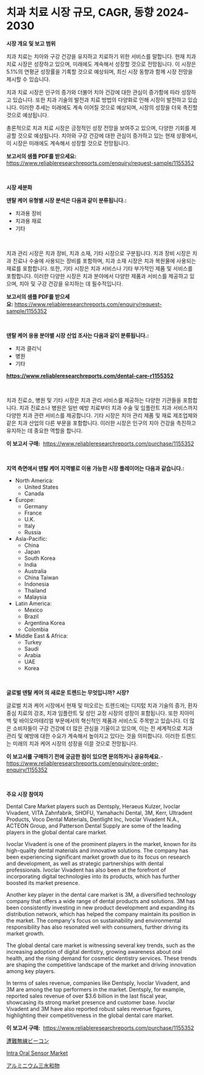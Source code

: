 <p><h1>치과 치료 시장 규모, CAGR, 동향 2024-2030</h1></p><p><strong>시장 개요 및 보고 범위</strong></p>
<p><p>치과 치료는 치아와 구강 건강을 유지하고 치료하기 위한 서비스를 말합니다. 현재 치과 치료 시장은 성장하고 있으며, 미래에도 계속해서 성장할 것으로 전망됩니다. 이 시장은 5.1%의 연평균 성장률을 기록할 것으로 예상되며, 최신 시장 동향과 함께 시장 전망을 제시할 수 있습니다. </p><p>치과 치료 시장은 인구의 증가와 더불어 치아 건강에 대한 관심이 증가함에 따라 성장하고 있습니다. 또한 치과 기술의 발전과 치료 방법의 다양화로 인해 시장이 발전하고 있습니다. 이러한 추세는 미래에도 계속 이어질 것으로 예상되며, 시장의 성장을 더욱 촉진할 것으로 예상됩니다. </p><p>총론적으로 치과 치료 시장은 긍정적인 성장 전망을 보여주고 있으며, 다양한 기회를 제공할 것으로 예상됩니다. 치아와 구강 건강에 대한 관심이 증가하고 있는 현재 상황에서, 이 시장은 미래에도 계속해서 성장할 것으로 전망됩니다.</p></p>
<p><strong>보고서의 샘플 PDF를 받으세요:</strong> <a href="https://www.reliableresearchreports.com/enquiry/request-sample/1155352">https://www.reliableresearchreports.com/enquiry/request-sample/1155352</a></p>
<p>&nbsp;</p>
<p><strong>시장 세분화</strong></p>
<p><strong>덴탈 케어 유형별 시장 분석은 다음과 같이 분류됩니다.:</strong></p>
<p><ul><li>치과용 장비</li><li>치과용 재료</li><li>기타</li></ul></p>
<p>&nbsp;</p>
<p><p>치과 관리 시장은 치과 장비, 치과 소재, 기타 시장으로 구분됩니다. 치과 장비 시장은 치과 진료나 수술에 사용되는 장비를 포함하며, 치과 소재 시장은 치과 복원물에 사용되는 재료를 포함합니다. 또한, 기타 시장은 치과 서비스나 기타 부가적인 제품 및 서비스를 포함합니다. 이러한 다양한 시장은 치과 분야에서 다양한 제품과 서비스를 제공하고 있으며, 치아 및 구강 건강을 유지하는 데 필수적입니다.</p></p>
<p><strong>보고서의 샘플 PDF를 받으세요:</strong>&nbsp;<a href="https://www.reliableresearchreports.com/enquiry/request-sample/1155352">https://www.reliableresearchreports.com/enquiry/request-sample/1155352</a></p>
<p>&nbsp;</p>
<p><strong> 덴탈 케어 응용 분야별 시장 산업 조사는 다음과 같이 분류됩니다.:</strong></p>
<p><ul><li>치과 클리닉</li><li>병원</li><li>기타</li></ul></p>
<p><strong><a href="https://www.reliableresearchreports.com/dental-care-r1155352">https://www.reliableresearchreports.com/dental-care-r1155352</a></strong></p>
<p>&nbsp;</p>
<p><p>치과 진료소, 병원 및 기타 시장은 치과 관리 서비스를 제공하는 다양한 기관들을 포함합니다. 치과 진료소나 병원은 일반 예방 치료부터 치과 수술 및 임플란트 치과 서비스까지 다양한 치과 관련 서비스를 제공합니다. 기타 시장은 치아 관리 제품 및 재료 제조업체와 같은 치과 산업의 다른 부문을 포함합니다. 이러한 시장은 인구의 치아 건강을 촉진하고 유지하는 데 중요한 역할을 합니다.</p></p>
<p><strong>이 보고서 구매:</strong>&nbsp; <a href="https://www.reliableresearchreports.com/purchase/1155352">https://www.reliableresearchreports.com/purchase/1155352</a></p>
<p>&nbsp;</p>
<p><strong>지역 측면에서 덴탈 케어 지역별로 이용 가능한 시장 플레이어는 다음과 같습니다.:</strong></p>
<p><ul>
    <li>
        North America:
        <ul>
            <li>United States</li>
            <li>Canada</li>
        </ul>
    </li>
    <li>
        Europe:
        <ul>
            <li>Germany</li>
            <li>France</li>
            <li>U.K.</li>
            <li>Italy</li>
            <li>Russia</li>
        </ul>
    </li>
    <li>
        Asia-Pacific:
        <ul>
            <li>China</li>
            <li>Japan</li>
            <li>South Korea</li>
            <li>India</li>
            <li>Australia</li>
            <li>China Taiwan</li>
            <li>Indonesia</li>
            <li>Thailand</li>
            <li>Malaysia</li>
        </ul>
    </li>
    <li>
        Latin America:
        <ul>
            <li>Mexico</li>
            <li>Brazil</li>
            <li>Argentina Korea</li>
            <li>Colombia</li>
        </ul>
    </li>
    <li>
        Middle East & Africa:
        <ul>
            <li>Turkey</li>
            <li>Saudi</li>
            <li>Arabia</li>
            <li>UAE</li>
            <li>Korea</li>
        </ul>
    </li>
    </ul></p>
<p>&nbsp;</p>
<p><strong>글로벌 덴탈 케어 의 새로운 트렌드는 무엇입니까? 시장?</strong></p>
<p><p>글로벌 치과 케어 시장에서 현재 및 떠오르는 트렌드에는 디지턼 치과 기술의 증가, 환자 중심 치료의 강조, 치과 임플란트 및 성인 교정 시장의 성장이 포함됩니다. 또한 치아미백 및 바이오마테리얼 부문에서의 혁신적인 제품과 서비스도 주목받고 있습니다. 더 많은 소비자들이 구강 건강에 더 많은 관심을 기울이고 있으며, 이는 전 세계적으로 치과 관리 및 예방에 대한 수요가 계속해서 높아지고 있다는 것을 의미합니다. 이러한 트렌드는 미래의 치과 케어 시장의 성장을 이끌 것으로 전망됩니다.</p></p>
<p><strong>이 보고서를 구매하기 전에 궁금한 점이 있으면 문의하거나 공유하세요.</strong>- <a href="https://www.reliableresearchreports.com/enquiry/pre-order-enquiry/1155352">https://www.reliableresearchreports.com/enquiry/pre-order-enquiry/1155352</a></p>
<p>&nbsp;</p>
<p><strong>주요 시장 참여자</strong></p>
<p><p>Dental Care Market players such as Dentsply, Heraeus Kulzer, Ivoclar Vivadent, VITA Zahnfabrik, SHOFU, Yamahachi Dental, 3M, Kerr, Ultradent Products, Voco Dental Materials, Dentlight Inc, Ivoclar Vivadent N.A., ACTEON Group, and Patterson Dental Supply are some of the leading players in the global dental care market.</p><p>Ivoclar Vivadent is one of the prominent players in the market, known for its high-quality dental materials and innovative solutions. The company has been experiencing significant market growth due to its focus on research and development, as well as strategic partnerships with dental professionals. Ivoclar Vivadent has also been at the forefront of incorporating digital technologies into its products, which has further boosted its market presence.</p><p>Another key player in the dental care market is 3M, a diversified technology company that offers a wide range of dental products and solutions. 3M has been consistently investing in new product development and expanding its distribution network, which has helped the company maintain its position in the market. The company's focus on sustainability and environmental responsibility has also resonated well with consumers, further driving its market growth.</p><p>The global dental care market is witnessing several key trends, such as the increasing adoption of digital dentistry, growing awareness about oral health, and the rising demand for cosmetic dentistry services. These trends are shaping the competitive landscape of the market and driving innovation among key players.</p><p>In terms of sales revenue, companies like Dentsply, Ivoclar Vivadent, and 3M are among the top performers in the market. Dentsply, for example, reported sales revenue of over $3.6 billion in the last fiscal year, showcasing its strong market presence and customer base. Ivoclar Vivadent and 3M have also reported robust sales revenue figures, highlighting their competitiveness in the global dental care market.</p></p>
<p><strong>이 보고서 구매:</strong>&nbsp;&nbsp;<a href="https://www.reliableresearchreports.com/purchase/1155352">https://www.reliableresearchreports.com/purchase/1155352</a></p>
<p><p><a href="https://github.com/laurenreichert/Market-Research-Report-List-1/blob/main/228898922926.md">遭難無線ビーコン</a></p><p><a href="https://github.com/mbisetmhermsr/Market-Research-Report-List-2/blob/main/intra-oral-sensor-market.md">Intra Oral Sensor Market</a></p><p><a href="https://github.com/RodHoppe07/Market-Research-Report-List-1/blob/main/312375022927.md">アルミニウム三水和物</a></p></p>